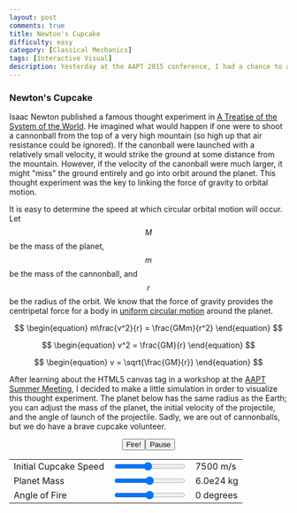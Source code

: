 ```yaml
---
layout: post
comments: true
title: Newton's Cupcake
difficulty: easy
category: [Classical Mechanics]
tags: [Interactive Visual]
description: Yesterday at the AAPT 2015 conference, I had a chance to attend a workshop on creating visualizations with the HTML5 canvas. I have created an interactive demonstration of Newton's cannon that launches a cupcake around the Earth.
---
```


### Newton's Cupcake

Isaac Newton published a famous thought experiment in [A Treatise of the System of the World](https://en.wikipedia.org/wiki/Philosophi%C3%A6_Naturalis_Principia_Mathematica). He imagined what would happen if one were to shoot a cannonball from the top of a very high mountain (so high up that air resistance could be ignored). If the canonball were launched with a relatively small velocity, it would strike the ground at some distance from the mountain. However, if the velocity of the canonball were much larger, it might "miss" the ground entirely and go into orbit around the planet. This thought experiment was the key to linking the force of gravity to orbital motion.

It is easy to determine the speed at which circular orbital motion will occur. Let $$M$$ be the mass of the planet, $$m$$ be the mass of the cannonball, and $$r$$ be the radius of the orbit. We know that the force of gravity provides the centripetal force for a body in [uniform circular motion](http://www.physicsclassroom.com/mmedia/circmot/ucm.cfm) around the planet.

$$
\begin{equation}
m\frac{v^2}{r} = \frac{GMm}{r^2}
\end{equation}
$$

$$
\begin{equation}
v^2 = \frac{GM}{r}
\end{equation}
$$

$$
\begin{equation}
v = \sqrt{\frac{GM}{r}}
\end{equation}
$$

After learning about the HTML5 canvas tag in a workshop at the [AAPT Summer Meeting](https://www.aapt.org/Conferences/sm2015/), I decided to make a little simulation in order to visualize this thought experiment. The planet below has the same radius as the Earth; you can adjust the mass of the planet, the initial velocity of the projectile, and the angle of launch of the projectile. Sadly, we are out of cannonballs, but we do have a brave cupcake volunteer.

<center>
	<canvas class="canvas" id="thePlanet" width="600" height="600" style="position:absolute"></canvas>
	<canvas class="canvas" id="theTrail" width="600" height="600" style="position:absolute"></canvas>
	<canvas class="canvas" id="theArrow" width="600" height="600" style="position:absolute"></canvas>
	<canvas class="canvas" id="newtonsCupcake" width="600" height="600" style="position:relative"></canvas>
</center>

<center>
	<p><input type="button" value="Fire!" onclick="fireProjectile();"><input type="button" value="Pause" onclick="pauseProjectile();"></p>
	<table style="table-layout: fixed; width: 550px">
		<tr>
			<td>Initial Cupcake Speed</td>
			<td><input type="range" id="speedSlider" min="0" max="16000" step="50" value="7500" oninput="showSpeed(); drawArrow();" onchange="showSpeed(); drawArrow();"></td>
			<td><span id="speedReadout">7500</span> m/s</td>
		</tr>
		<tr>
			<td>Planet Mass</td>
			<td><input type="range" id="massSlider" min="0" max="1.2e25" step="1e23" value="6e24" oninput="showMass(); colorPlanet();" onchange="showMass(); colorPlanet();"></td>
			<td><span id="massReadout">6.0e24</span> kg</td>
		</tr>
		<tr>
			<td>Angle of Fire</td>
			<td><input type="range" id="angleSlider" min="-90" max="90" step="0.5" value="0" oninput="showAngle(); drawArrow();" onchange="showAngle(); drawArrow();"></td>
			<td><span id="angleReadout">0</span> degrees</td>
		</tr>
	</table>
</center>

<script type="text/javascript" src="{{site.BASE_PATH}}/assets/js/2015-07-26/global.js"></script>

<script type="text/javascript" src="{{site.BASE_PATH}}/assets/js/2015-07-26/planet.js"></script>

<script type="text/javascript" src="{{site.BASE_PATH}}/assets/js/2015-07-26/arrow.js"></script>

<script type="text/javascript" src="{{site.BASE_PATH}}/assets/js/2015-07-26/cupcake.js"></script>
